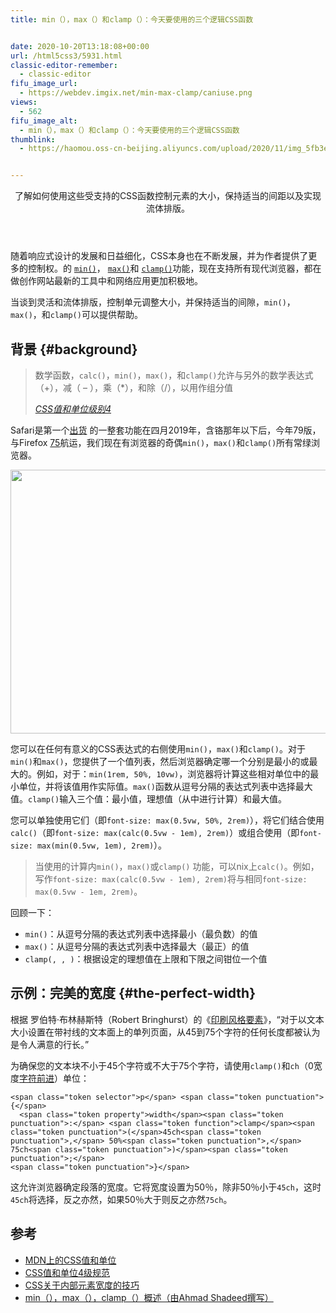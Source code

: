 ```yaml
---
title: min（），max（）和clamp（）：今天要使用的三个逻辑CSS函数


date: 2020-10-20T13:18:08+00:00
url: /html5css3/5931.html
classic-editor-remember:
  - classic-editor
fifu_image_url:
  - https://webdev.imgix.net/min-max-clamp/caniuse.png
views:
  - 562
fifu_image_alt:
  - min（），max（）和clamp（）：今天要使用的三个逻辑CSS函数
thumblink:
  - https://haomou.oss-cn-beijing.aliyuncs.com/upload/2020/11/img_5fb3eda30a5f1.png


---
```

<header class="w-article-header"> 

<p class="w-article-header__subhead w-mb--non">
  了解如何使用这些受支持的CSS函数控制元素的大小，保持适当的间距以及实现流体排版。
</p></header> 

随着响应式设计的发展和日益细化，CSS本身也在不断发展，并为作者提供了更多的控制权。的 [`min()`][1]， [`max()`][2]和 [`clamp()`][3]功能，现在支持所有现代浏览器，都在做创作网站最新的工具中和网络应用更加积极地。

当谈到灵活和流体排版，控制单元调整大小，并保持适当的间隙，`min()`，`max()`，和`clamp()`可以提供帮助。

## 背景 {#background}

> 数学函数，`calc()`，`min()`，`max()`，和`clamp()`允许与另外的数学表达式（+），减（ &#8211; ），乘（*），和除（/），以用作组分值
> 
> <cite><a href="https://www.w3.org/TR/css-values-4/#calc-notation">CSS值和单位级别4</a></cite>

Safari是第一个[出货][4] 的一整套功能在四月2019年，含铬那年以下后，今年79版，与Firefox [75][5]航运，我们现在有浏览器的奇偶`min()`，`max()`和`clamp()`所有常绿浏览器。<figure class="w-figure"></figure> 

<p id="OegLNcn">
  <img loading="lazy" width="1373" height="422" class="alignnone size-full wp-image-6341 shadow" src="https://haomou.oss-cn-beijing.aliyuncs.com/upload/2020/11/img_5fb3eda30a5f1.png?x-oss-process=image/quality,q_10/resize,m_lfit,w_200" data-src="https://haomou.oss-cn-beijing.aliyuncs.com/upload/2020/11/img_5fb3eda30a5f1.png?x-oss-process=image/format,webp" alt="" srcset="https://haomou.oss-cn-beijing.aliyuncs.com/upload/2020/11/img_5fb3eda30a5f1.png?x-oss-process=image/format,webp 1373w, https://haomou.oss-cn-beijing.aliyuncs.com/upload/2020/11/img_5fb3eda30a5f1.png?x-oss-process=image/quality,q_50/resize,m_fill,w_300,h_92/format,webp 300w, https://haomou.oss-cn-beijing.aliyuncs.com/upload/2020/11/img_5fb3eda30a5f1.png?x-oss-process=image/quality,q_50/resize,m_fill,w_800,h_246/format,webp 800w, https://haomou.oss-cn-beijing.aliyuncs.com/upload/2020/11/img_5fb3eda30a5f1.png?x-oss-process=image/quality,q_50/resize,m_fill,w_768,h_236/format,webp 768w" sizes="(max-width: 1373px) 100vw, 1373px" />
</p>

您可以在任何有意义的CSS表达式的右侧使用`min()`，`max()`和`clamp()`。对于`min()`和`max()`，您提供了一个值列表，然后浏览器确定哪一个分别是最小的或最大的。例如，对于：`min(1rem, 50%, 10vw)`，浏览器将计算这些相对单位中的最小单位，并将该值用作实际值。`max()`函数从逗号分隔的表达式列表中选择最大值。`clamp()`输入三个值：最小值，理想值（从中进行计算）和最大值。

您可以单独使用它们（即`font-size: max(0.5vw, 50%, 2rem)`），将它们结合使用`calc()`（即`font-size: max(calc(0.5vw - 1em), 2rem)`）或组合使用（即`font-size: max(min(0.5vw, 1em), 2rem)`）。

<div class="w-aside w-aside--note">
  <blockquote>
    <p>
      当使用的计算内<code>min()</code>，<code>max()</code>或<code>clamp()</code> 功能，可以nix上<code>calc()</code>。例如，写作<code>font-size: max(calc(0.5vw - 1em), 2rem)</code>将与相同<code>font-size: max(0.5vw - 1em, 2rem)</code>。
    </p>
  </blockquote>
</div>

回顾一下：

  * `min()`：从逗号分隔的表达式列表中选择最小（最负数）的值
  * `max()`：从逗号分隔的表达式列表中选择最大（最正）的值
  * `clamp(, , )`：根据设定的理想值在上限和下限之间钳位一个值

## 示例：完美的宽度 {#the-perfect-width}

根据 罗伯特·布林赫斯特（Robert Bringhurst）的《[印刷风格要素][6]》，“对于以文本大小设置在带衬线的文本面上的单列页面，从45到75个字符的任何长度都被认为是令人满意的行长。”

为确保您的文本块不小于45个字符或不大于75个字符，请使用`clamp()`和`ch`（0宽度[字符前进][7]）单位：

<pre class="language-css"><code class="language-css">&lt;span class="token selector">p&lt;/span> &lt;span class="token punctuation">{&lt;/span>
  &lt;span class="token property">width&lt;/span>&lt;span class="token punctuation">:&lt;/span> &lt;span class="token function">clamp&lt;/span>&lt;span class="token punctuation">(&lt;/span>45ch&lt;span class="token punctuation">,&lt;/span> 50%&lt;span class="token punctuation">,&lt;/span> 75ch&lt;span class="token punctuation">)&lt;/span>&lt;span class="token punctuation">;&lt;/span>
&lt;span class="token punctuation">}&lt;/span></code></pre>

这允许浏览器确定段落的宽度。它将宽度设置为50％，除非50％小于`45ch`，这时`45ch`将选择，反之亦然，如果50％大于则反之亦然`75ch`。

## 参考

  * [MDN上的CSS值和单位][8]
  * [CSS值和单位4级规范][9]
  * [CSS关于内部元素宽度的技巧][10]
  * [min（），max（），clamp（）概述（由Ahmad Shadeed撰写）][11]

 [1]: https://developer.mozilla.org/en-US/docs/Web/CSS/min
 [2]: https://developer.mozilla.org/en-US/docs/Web/CSS/max
 [3]: https://developer.mozilla.org/en-US/docs/Web/CSS/clamp
 [4]: https://bugs.webkit.org/show_bug.cgi?id=167000
 [5]: https://bugzilla.mozilla.org/show_bug.cgi?id=1519519
 [6]: http://webtypography.net/2.1.2#:~:text=%E2%80%9CAnything%20from%2045%20to%2075,is%2040%20to%2050%20characters.%E2%80%9D
 [7]: https://developer.mozilla.org/en-US/docs/Web/CSS/length
 [8]: https://developer.mozilla.org/en-US/docs/Learn/CSS/Building_blocks/Values_and_units
 [9]: https://www.w3.org/TR/css-values-4/
 [10]: https://css-tricks.com/using-max-for-an-inner-element-max-width/
 [11]: https://ishadeed.com/article/css-min-max-clamp/